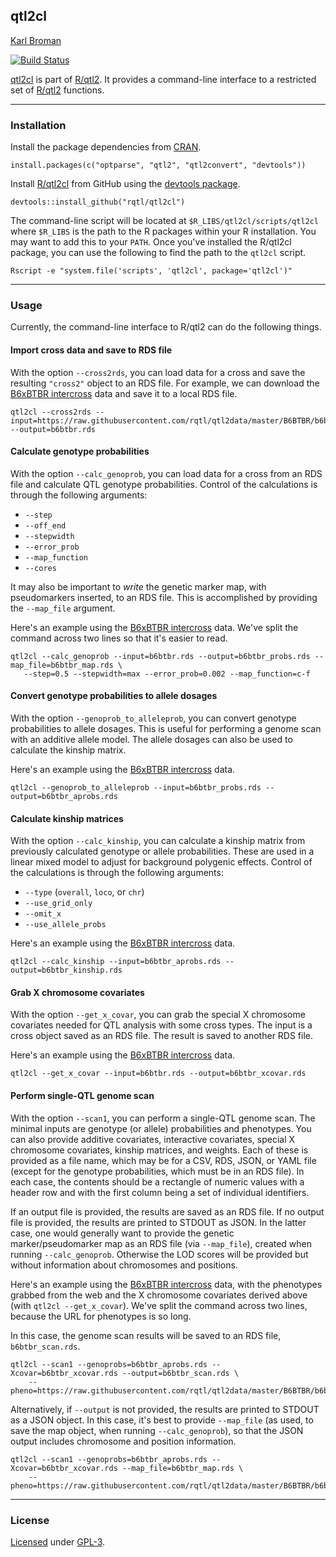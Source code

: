 ## qtl2cl

[Karl Broman](https://kbroman.org)

[![Build Status](https://travis-ci.org/rqtl/qtl2cl.svg?branch=master)](https://travis-ci.org/rqtl/qtl2cl)

[qtl2cl](https://github.com/rqtl/qtl2cl) is part of [R/qtl2](https://kbroman.org/qtl2).
It provides a command-line interface to a restricted set of
[R/qtl2](https://kbroman.org/qtl2) functions.

---

### Installation

Install the package dependencies from [CRAN](https://cran.r-project.org).

    install.packages(c("optparse", "qtl2", "qtl2convert", "devtools"))

Install [R/qtl2cl](https://github.com/rqtl/qtl2cl) from GitHub using the
[devtools package](https://devtools.r-lib.org).

    devtools::install_github("rqtl/qtl2cl")

The command-line script will be located at
`$R_LIBS/qtl2cl/scripts/qtl2cl` where `$R_LIBS` is the path to the R
packages within your R installation. You may want to add this to your
`PATH`. Once you've installed the R/qtl2cl package, you can use the following to
find the path to the `qtl2cl` script.

    Rscript -e "system.file('scripts', 'qtl2cl', package='qtl2cl')"

---

### Usage

Currently, the command-line interface to R/qtl2 can do the following
things.

#### Import cross data and save to RDS file

With the option `--cross2rds`, you can load data for a cross and save
the resulting `"cross2"` object to an RDS file. For example, we can
download the
[B6xBTBR intercross](https://github.com/rqtl/qtl2data/blob/master/B6BTBR/ReadMe.md)
data and save it to a local RDS file.

    qtl2cl --cross2rds --input=https://raw.githubusercontent.com/rqtl/qtl2data/master/B6BTBR/b6btbr.zip --output=b6btbr.rds

#### Calculate genotype probabilities

With the option `--calc_genoprob`, you can load data for a cross from
an RDS file and calculate QTL genotype probabilities. Control of the
calculations is through the following arguments:
- `--step`
- `--off_end`
- `--stepwidth`
- `--error_prob`
- `--map_function`
- `--cores`

It may also be important to *write* the genetic marker map, with
pseudomarkers inserted, to an RDS file. This is accomplished by
providing the `--map_file` argument.

Here's an example using the
[B6xBTBR intercross](https://github.com/rqtl/qtl2data/blob/master/B6BTBR/ReadMe.md)
data.  We've split
the command across two lines so that it's easier to read.


    qtl2cl --calc_genoprob --input=b6btbr.rds --output=b6btbr_probs.rds --map_file=b6btbr_map.rds \
       --step=0.5 --stepwidth=max --error_prob=0.002 --map_function=c-f

#### Convert genotype probabilities to allele dosages

With the option `--genoprob_to_alleleprob`, you can convert genotype
probabilities to allele dosages. This is useful for performing a
genome scan with an additive allele model. The allele dosages can also
be used to calculate the kinship matrix.

Here's an example using the
[B6xBTBR intercross](https://github.com/rqtl/qtl2data/blob/master/B6BTBR/ReadMe.md)
data.

    qtl2cl --genoprob_to_alleleprob --input=b6btbr_probs.rds --output=b6btbr_aprobs.rds


#### Calculate kinship matrices

With the option `--calc_kinship`, you can calculate a kinship matrix
from previously calculated genotype or allele probabilities.  These
are used in a linear mixed model to adjust for background polygenic
effects. Control of the calculations is through the following
arguments:
- `--type` (`overall`, `loco`, or `chr`)
- `--use_grid_only`
- `--omit_x`
- `--use_allele_probs`

Here's an example using the
[B6xBTBR intercross](https://github.com/rqtl/qtl2data/blob/master/B6BTBR/ReadMe.md)
data.

    qtl2cl --calc_kinship --input=b6btbr_aprobs.rds --output=b6btbr_kinship.rds


#### Grab X chromosome covariates

With the option `--get_x_covar`, you can grab the special X chromosome
covariates needed for QTL analysis with some cross types. The input is
a cross object saved as an RDS file. The result is saved to another
RDS file.

Here's an example using the
[B6xBTBR intercross](https://github.com/rqtl/qtl2data/blob/master/B6BTBR/ReadMe.md)
data.

    qtl2cl --get_x_covar --input=b6btbr.rds --output=b6btbr_xcovar.rds

#### Perform single-QTL genome scan

With the option `--scan1`, you can perform a single-QTL genome scan.
The minimal inputs are genotype (or allele) probabilities and
phenotypes. You can also provide additive covariates, interactive
covariates, special X chromosome covariates, kinship matrices, and
weights. Each of these is provided as a file name, which may be for a CSV,
RDS, JSON, or YAML file (except for the genotype probabilities, which
must be in an RDS file). In each case, the contents should be a
rectangle of numeric values with a header row and with the first
column being a set of individual identifiers.

If an output file is provided, the results are saved as an RDS file.
If no output file is provided, the results are printed to STDOUT as
JSON. In the latter case, one would generally want to provide the
genetic marker/pseudomarker map as an RDS file (via `--map_file`),
created when running `--calc_genoprob`. Otherwise the LOD scores will
be provided but without information about chromosomes and positions.

Here's an example using the
[B6xBTBR intercross](https://github.com/rqtl/qtl2data/blob/master/B6BTBR/ReadMe.md)
data, with the phenotypes grabbed from the web and the X chromosome
covariates derived above (with `qtl2cl --get_x_covar`). We've split
the command across two lines, because the URL for phenotypes is so
long.

In this case, the genome scan results will be saved to an RDS file, `b6btbr_scan.rds`.

    qtl2cl --scan1 --genoprobs=b6btbr_aprobs.rds --Xcovar=b6btbr_xcovar.rds --output=b6btbr_scan.rds \
        --pheno=https://raw.githubusercontent.com/rqtl/qtl2data/master/B6BTBR/b6btbr_pheno.csv

Alternatively, if `--output` is not provided, the results are printed
to STDOUT as a JSON object. In this case, it's best to provide
`--map_file` (as used, to save the map object, when running
`--calc_genoprob`), so that the JSON output includes chromosome and
position information.

    qtl2cl --scan1 --genoprobs=b6btbr_aprobs.rds --Xcovar=b6btbr_xcovar.rds --map_file=b6btbr_map.rds \
        --pheno=https://raw.githubusercontent.com/rqtl/qtl2data/master/B6BTBR/b6btbr_pheno.csv


---

### License

[Licensed](LICENSE.md) under [GPL-3](https://www.r-project.org/Licenses/GPL-3).
